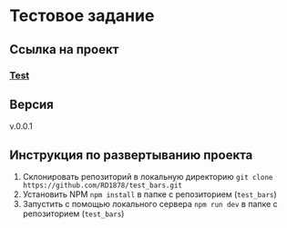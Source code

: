 # **Тестовое задание**
## Ссылка на проект
### [Test](https://rd1878.github.io/test_bars/)
## Версия

v.0.0.1

## Инструкция по развертыванию проекта
1. Склонировать репозиторий в локальную директорию
`git clone https://github.com/RD1878/test_bars.git`
2. Установить NPM `npm install` в папке с репозиторием (`test_bars`)
3. Запустить с помощью локального сервера `npm run dev` в папке с репозиторием (`test_bars`)
